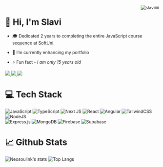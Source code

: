 <img align="right" src="https://komarev.com/ghpvc/?username=slaviiiii&label=Profile%20views&color=0e75b6&style=flat" alt="slaviiiii" />

# 👋 Hi, I'm Slavi

- 🎓 Dedicated 2 years to completing the entire JavaScript course sequence at [SoftUni](https://softuni.bg).

- 🌱 I’m currently enhancing my portfolio

- ⚡ Fun fact - *I am only 15 years old*

<div>
  <a href="mailto:karaslavovslavi@gmail.com">
    <img src="https://img.shields.io/badge/Gmail-D14836?style=for-the-badge&logo=gmail&logoColor=white" />
  </a>
  
  <a href="https://linkedin.com/in/slavi-karaslavov-84b5902a4">
    <img src="https://img.shields.io/badge/linkedin-%230077B5.svg?style=for-the-badge&logo=linkedin&logoColor=white" />
  </a>
  
  <a href="https://portfolio-website-one-steel.vercel.app">
    <img src="https://img.shields.io/badge/Portfolio-%23000000.svg?style=for-the-badge&logo=firefox&logoColor=#FF7139" />
  </a>
</div> 

# 💻 Tech Stack
![JavaScript](https://img.shields.io/badge/javascript-%23323330.svg?style=for-the-badge&logo=javascript&logoColor=%23F7DF1E)
![TypeScript](https://img.shields.io/badge/typescript-%23007ACC.svg?style=for-the-badge&logo=typescript&logoColor=white)
![Next JS](https://img.shields.io/badge/Next-black?style=for-the-badge&logo=next.js&logoColor=white)
![React](https://img.shields.io/badge/react-%2320232a.svg?style=for-the-badge&logo=react&logoColor=%2361DAFB)
![Angular](https://img.shields.io/badge/angular-%23DD0031.svg?style=for-the-badge&logo=angular&logoColor=white)
![TailwindCSS](https://img.shields.io/badge/tailwindcss-%2338B2AC.svg?style=for-the-badge&logo=tailwind-css&logoColor=white)
![NodeJS](https://img.shields.io/badge/node.js-6DA55F?style=for-the-badge&logo=node.js&logoColor=white)<br/>
![Express.js](https://img.shields.io/badge/express.js-%23404d59.svg?style=for-the-badge&logo=express&logoColor=%2361DAFB)
![MongoDB](https://img.shields.io/badge/MongoDB-%234ea94b.svg?style=for-the-badge&logo=mongodb&logoColor=white)
![Firebase](https://img.shields.io/badge/firebase-a08021?style=for-the-badge&logo=firebase&logoColor=ffcd34)
![Supabase](https://img.shields.io/badge/Supabase-3ECF8E?style=for-the-badge&logo=supabase&logoColor=white)

# 📈 Github Stats
<p>
  <img alt="Neosoulink's stats" src="https://github-readme-stats.vercel.app/api?username=Slaviiiii&theme=catppuccin_mocha&show_icons=true&hide_title=true&hide_border=true" />
  <img alt="Top Langs" src="https://github-readme-stats.vercel.app/api/top-langs/?username=Slaviiiii&include_all_commits=true&layout=compact&show_icons=true&theme=catppuccin_mocha&hide_border=true" />
</p>
